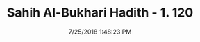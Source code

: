 ---
title        : "Sahih Al-Bukhari Hadith - 1. 120"
date         : 7/25/2018 1:48:23 PM
draft        : false
type         : "hadith"
layout       : "hadith"
BookCode     : "SHB"
VolumeNumber : "1"
HadithNumber : "120"
categories  :  ["Knowledge-To know matters of religion by heart"]
tags  :  ["Ibrahim bin Al Mundhir"]
---